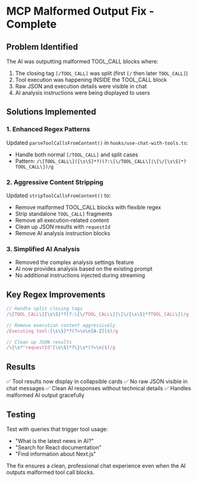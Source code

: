# MCP Malformed Output Fix - Complete

## Problem Identified
The AI was outputting malformed TOOL_CALL blocks where:
1. The closing tag `[/TOOL_CALL]` was split (first `[/` then later `TOOL_CALL]`)
2. Tool execution was happening INSIDE the TOOL_CALL block
3. Raw JSON and execution details were visible in chat
4. AI analysis instructions were being displayed to users

## Solutions Implemented

### 1. Enhanced Regex Patterns
Updated `parseToolCallsFromContent()` in `hooks/use-chat-with-tools.ts`:
- Handle both normal `[/TOOL_CALL]` and split cases
- Pattern: `/\[TOOL_CALL\]([\s\S]*?)(?:\[\/TOOL_CALL\]|\[\/[\s\S]*?TOOL_CALL\])/g`

### 2. Aggressive Content Stripping
Updated `stripToolCallsFromContent()` to:
- Remove malformed TOOL_CALL blocks with flexible regex
- Strip standalone `TOOL_CALL]` fragments
- Remove all execution-related content
- Clean up JSON results with `requestId`
- Remove AI analysis instruction blocks

### 3. Simplified AI Analysis
- Removed the complex analysis settings feature
- AI now provides analysis based on the existing prompt
- No additional instructions injected during streaming

## Key Regex Improvements
```javascript
// Handle split closing tags
/\[TOOL_CALL\][\s\S]*?(?:\[\/TOOL_CALL\]|\[\/[\s\S]*?TOOL_CALL\])/g

// Remove execution content aggressively
/Executing tool:[\s\S]*?(?=\n\n[A-Z]|$)/g

// Clean up JSON results
/\{\s*"requestId"[\s\S]*?\}\s*(?=\n|$)/g
```

## Results
✅ Tool results now display in collapsible cards
✅ No raw JSON visible in chat messages
✅ Clean AI responses without technical details
✅ Handles malformed AI output gracefully

## Testing
Test with queries that trigger tool usage:
- "What is the latest news in AI?"
- "Search for React documentation"
- "Find information about Next.js"

The fix ensures a clean, professional chat experience even when the AI outputs malformed tool call blocks.